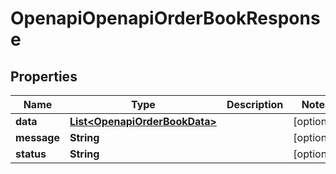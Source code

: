 # OpenapiOpenapiOrderBookResponse

## Properties
Name | Type | Description | Notes
------------ | ------------- | ------------- | -------------
**data** | [**List&lt;OpenapiOrderBookData&gt;**](OpenapiOrderBookData.md) |  |  [optional]
**message** | **String** |  |  [optional]
**status** | **String** |  |  [optional]

